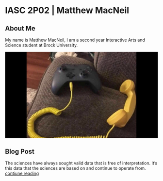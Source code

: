 # IASC 2P02 | Matthew MacNeil

## About Me

My name is Matthew MacNeil, I am a second year Interactive Arts and Science student at Brock University. 

![Controller Headphone](images/controller.jpg)

## Blog Post

The sciences have always sought valid data that is free of interpretation. It’s this data that the sciences are based on and continue to operate from. [contiune reading](blog)
